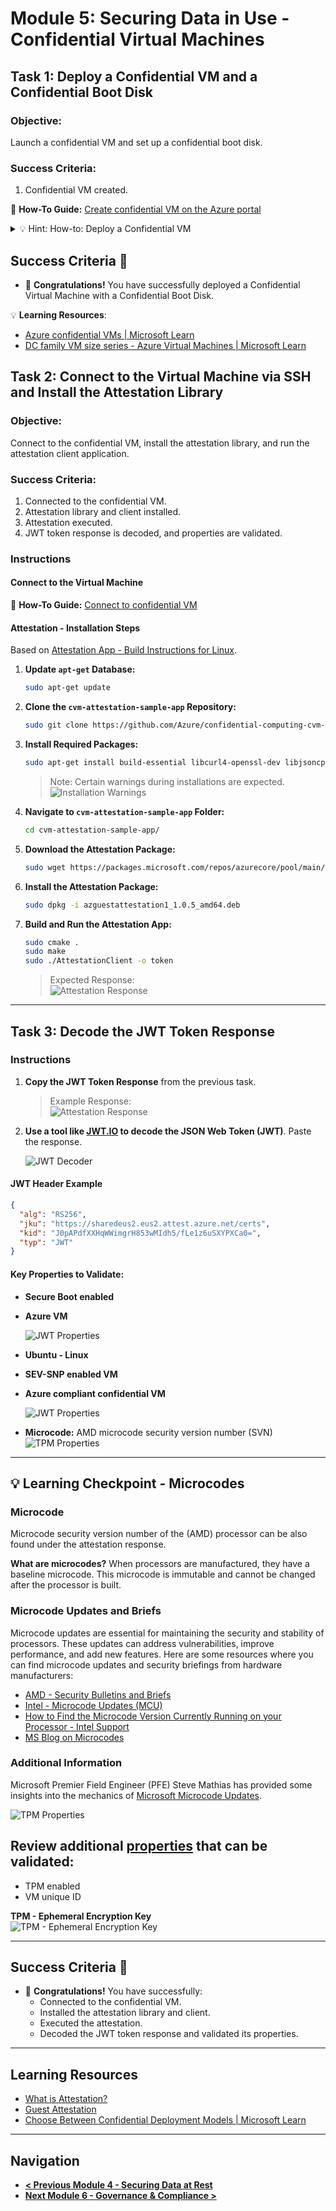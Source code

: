# Module 5: Securing Data in Use - Confidential Virtual Machines

## Task 1: Deploy a Confidential VM and a Confidential Boot Disk
### Objective:
Launch a confidential VM and set up a confidential boot disk.
### Success Criteria:
1. Confidential VM created.

📘 **How-To Guide:** [Create confidential VM on the Azure portal](https://learn.microsoft.com/en-us/azure/confidential-computing/quick-create-confidential-vm-portal)  

<details close>
<summary>💡 Hint: How-to: Deploy a Confidential VM</summary>
<br>

### Creating a Confidential Virtual Machine

1. **Open the "Create a resource" window**
   ![Create a resource](../module-1/images/8.png)

2. **Availability Options**
   - Choose "No Infrastructure redundancy required".

3. **Security Type**
   - Review the "Security type" field and select "Confidential Virtual Machines".
   ![Security type](../module-1/images/8a.png)

4. **Image Compatibility Warning**
   - If you see a warning message indicating that the chosen image does not support the selected security type, click on "See all images".
   ![Image compatibility warning](../module-1/images/8b.png)

5. **Select a Confidential Image**
   - In the Marketplace window, find the filter called "Security Type".
   - Select "Confidential" from the Security Type dropdown.
   ![Select security type](../module-1/images/8c.png)

6. **Choosing the Image**
   - Click on "Select" and choose **"Ubuntu Server 22.04 LTS (Confidential VM) - x86 Gen 2"**.
   ![Select Ubuntu Server](../module-1/images/8d.png)

7. **VM Size Compatibility**
   - If the selected size is not compatible (you'll see a warning), click on "See all sizes" to review confidential VM sizes.
   ![VM size warning](../module-1/images/8e.png)

8. **Select a Compatible VM Size**
   - Choose a VM size from the DC-Series or EC-Series.
     - **Example:** [DC16as_v5](https://learn.microsoft.com/en-us/azure/virtual-machines/sizes/general-purpose/dcasv5-series?tabs=sizebasic)
     ![Select VM size](../module-1/images/8f.png)
     - **Example:** [DC16as_v5](https://learn.microsoft.com/en-us/azure/virtual-machines/sizes/general-purpose/dcasv5-series?tabs=sizebasic)
     ![Select VM size](../module-1/images/8g.png)

9. **Enable Confidential OS Disk Encryption**
   - Enable [Confidential OS disk encryption](https://learn.microsoft.com/en-us/azure/confidential-computing/confidential-vm-overview#confidential-os-disk-encryption).
   ![Enable OS disk encryption](../module-1/images/8h.png)

10. **Review Configuration**
    - Review your configuration settings to ensure everything is set up correctly.
    ![Review configuration](../module-1/images/8j.png)

</details>

## Success Criteria 🎉

- 🎊 **Congratulations!** You have successfully deployed a Confidential Virtual Machine with a Confidential Boot Disk.

💡 **Learning Resources**:
- [Azure confidential VMs | Microsoft Learn](https://learn.microsoft.com/en-us/azure/confidential-computing/confidential-vm-overview) 
- [DC family VM size series - Azure Virtual Machines | Microsoft Learn](https://learn.microsoft.com/en-us/azure/virtual-machines/sizes/general-purpose/dc-family?tabs=dcasv5%2Cdcesv5%2Cdcasccv5%2Cdcsv3)


## Task 2: Connect to the Virtual Machine via SSH and Install the Attestation Library
### Objective:
Connect to the confidential VM, install the attestation library, and run the attestation client application.
### Success Criteria:
1. Connected to the confidential VM.
2. Attestation library and client installed.
3. Attestation executed.
4. JWT token response is decoded, and properties are validated.

### Instructions

#### Connect to the Virtual Machine
📘 **How-To Guide:** [Connect to confidential VM](https://learn.microsoft.com/en-us/azure/confidential-computing/quick-create-confidential-vm-portal#connect-to-confidential-vm)

#### Attestation - Installation Steps
Based on [Attestation App - Build Instructions for Linux](https://github.com/Azure/confidential-computing-cvm-guest-attestation/tree/main/cvm-attestation-sample-app#build-instructions-for-linux).

1. **Update `apt-get` Database:**
   ```sh
   sudo apt-get update
   ```

2. **Clone the `cvm-attestation-sample-app` Repository:**
   ```sh
   sudo git clone https://github.com/Azure/confidential-computing-cvm-guest-attestation.git
   ```

3. **Install Required Packages:**
   ```sh
   sudo apt-get install build-essential libcurl4-openssl-dev libjsoncpp-dev libboost-all-dev cmake nlohmann-json3-dev
   ```

   > Note: Certain warnings during installations are expected.  
   ![Installation Warnings](../module-1/images/9.png)

4. **Navigate to `cvm-attestation-sample-app` Folder:**
   ```sh
   cd cvm-attestation-sample-app/
   ```

5. **Download the Attestation Package:**
   ```sh
   sudo wget https://packages.microsoft.com/repos/azurecore/pool/main/a/azguestattestation1/azguestattestation1_1.0.5_amd64.deb
   ```

6. **Install the Attestation Package:**
   ```sh
   sudo dpkg -i azguestattestation1_1.0.5_amd64.deb
   ```

7. **Build and Run the Attestation App:**
   ```sh
   sudo cmake .
   sudo make
   sudo ./AttestationClient -o token
   ```

   > Expected Response:  
   ![Attestation Response](../module-1/images/9a.png)

---

## Task 3: Decode the JWT Token Response
### Instructions
1. **Copy the JWT Token Response** from the previous task.
   > Example Response:  
   ![Attestation Response](../module-1/images/9a.png)

2. **Use a tool like [JWT.IO](https://jwt.io/) to decode the JSON Web Token (JWT)**. Paste the response.

   ![JWT Decoder](../module-1/images/9aa.png)

#### JWT Header Example
```json
{
  "alg": "RS256",
  "jku": "https://sharedeus2.eus2.attest.azure.net/certs",
  "kid": "J0pAPdfXXHqWWimgrH853wMIdh5/fLe1z6uSXYPXCa0=",
  "typ": "JWT"
}
```

#### Key Properties to Validate:
- **Secure Boot enabled**
- **Azure VM**

   ![JWT Properties](../module-1/images/9b.png)

- **Ubuntu - Linux**
- **SEV-SNP enabled VM**
- **Azure compliant confidential VM**

   ![JWT Properties](../module-1/images/9c.png)

- **Microcode:** AMD microcode security version number (SVN)  
   ![TPM Properties](../module-1/images/9d.png)

---

## 💡 Learning Checkpoint - Microcodes
### Microcode
Microcode security version number of the (AMD) processor can be also found under the attestation response.

**What are microcodes?** When processors are manufactured, they have a baseline microcode. This microcode is immutable and cannot be changed after the processor is built.

### Microcode Updates and Briefs
Microcode updates are essential for maintaining the security and stability of processors. These updates can address vulnerabilities, improve performance, and add new features. Here are some resources where you can find microcode updates and security briefings from hardware manufacturers:
- [AMD - Security Bulletins and Briefs](https://www.amd.com/en/resources/product-security.html)
- [Intel - Microcode Updates (MCU)](https://www.intel.com/content/www/us/en/security-center/advisory/intel-sa-00233.html)
- [How to Find the Microcode Version Currently Running on your Processor - Intel Support](https://www.intel.com/content/www/us/en/support/articles/000055672/processors.html)
- [MS Blog on Microcodes](https://techcommunity.microsoft.com/t5/core-infrastructure-and-security/demystifying-microcode-updates-for-intel-and-amd-processors/ba-p/1000845#:~:text=The%20security%20implications%20of%20why%20you%20should%20update%20the%20microcode)

### Additional Information
Microsoft Premier Field Engineer (PFE) Steve Mathias has provided some insights into the mechanics of [Microsoft Microcode Updates](https://techcommunity.microsoft.com/t5/core-infrastructure-and-security/demystifying-microcode-updates-for-intel-and-amd-processors/ba-p/1000845#:~:text=The%20security%20implications%20of%20why%20you%20should%20update%20the%20microcode).

   ![TPM Properties](../module-1/images/9d.png)

## Review additional [properties](https://learn.microsoft.com/en-us/azure/attestation/claim-sets#sev-snp-attestation) that can be validated:

- TPM enabled
- VM unique ID

**TPM - Ephemeral Encryption Key**  
![TPM - Ephemeral Encryption Key](../module-1/images/9e.png)

---

## Success Criteria 🎉
- 🎊 **Congratulations!** You have successfully:
  - Connected to the confidential VM.
  - Installed the attestation library and client.
  - Executed the attestation.
  - Decoded the JWT token response and validated its properties.

---

## Learning Resources
- [What is Attestation?](https://learn.microsoft.com/en-us/azure/confidential-computing/attestation-solutions#types-of-attestation)
- [Guest Attestation](https://github.com/Azure/confidential-computing-cvm-guest-attestation/blob/main/cvm-guest-attestation.md#azure-confidential-vms-attestation-guidance--faq)
- [Choose Between Confidential Deployment Models | Microsoft Learn](https://learn.microsoft.com/en-us/azure/confidential-computing/confidential-computing-deployment-models)

---

## Navigation
- **[< Previous Module 4 - Securing Data at Rest](../module-4/README.md)**
- **[Next Module 6 - Governance & Compliance >](../module-6/README.md)**